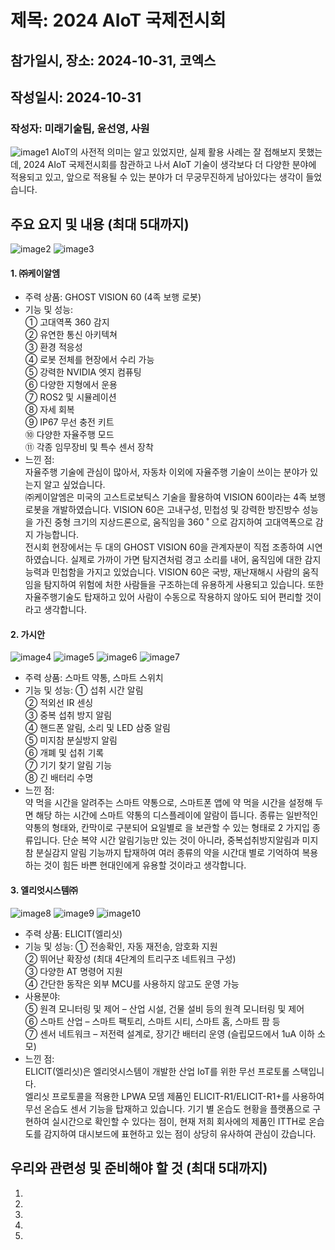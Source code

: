 # 제목: 2024 AIoT 국제전시회
## 참가일시, 장소: 2024-10-31, 코엑스

## 작성일시: 2024-10-31
### 작성자: 미래기술팀, 윤선영, 사원

![image1](https://github.com/user-attachments/assets/7497f317-ca0c-4b59-82a9-c8b8de6add0f)
AIoT의 사전적 의미는 알고 있었지만, 실제 활용 사례는 잘 접해보지 못했는데, 2024 AIoT 국제전시회를 참관하고 나서 AIoT 기술이 생각보다 더 다양한 분야에 적용되고 있고, 앞으로 적용될 수 있는 분야가 더 무궁무진하게 남아있다는 생각이 들었습니다.

## 주요 요지 및 내용 (최대 5대까지)
![image2](https://github.com/user-attachments/assets/791a8ba1-bc6c-4757-a453-0788d3443891)
![image3](https://github.com/user-attachments/assets/099a4e86-32ba-4507-a596-f43d32bcb0a2)
#### 1. ㈜케이알엠   
* 주력 상품: GHOST VISION 60 (4족 보행 로봇)
* 기능 및 성능:   
①	고대역폭 360 감지   
②	유연한 통신 아키텍쳐   
③	환경 적응성   
④	로봇 전체를 현장에서 수리 가능   
⑤	강력한 NVIDIA 엣지 컴퓨팅   
⑥	다양한 지형에서 운용   
⑦	ROS2 및 시뮬레이션   
⑧	자세 회복   
⑨	IP67 무선 충전 키트   
⑩	다양한 자율주행 모드   
⑪	각종 임무장비 및 특수 센서 장착   
* 느낀 점:   
자율주행 기술에 관심이 많아서, 자동차 이외에 자율주행 기술이 쓰이는 분야가 있는지 알고 싶었습니다.    
㈜케이알엠은 미국의 고스트로보틱스 기술을 활용하여 VISION 60이라는 4족 보행 로봇을 개발하였습니다. VISION 60은 고내구성, 민첩성 및 강력한 방진방수 성능을 가진 중형 크기의 지상드론으로, 움직임을 360 ˚ 으로 감지하여 고대역폭으로 감지 가능합니다.  
전시회 현장에서는 두 대의 GHOST VISION 60을 관계자분이 직접 조종하여 시연하였습니다. 실제로 가까이 가면 탐지견처럼 경고 소리를 내어, 움직임에 대한 감지능력과 민첩함을 가지고 있었습니다. VISION 60은 국방, 재난재해시 사람의 움직임을 탐지하여 위험에 처한 사람들을 구조하는데 유용하게 사용되고 있습니다. 또한 자율주행기술도 탑재하고 있어 사람이 수동으로 작용하지 않아도 되어 편리할 것이라고 생각합니다.

#### 2.	가시안
![image4](https://github.com/user-attachments/assets/9ccbc379-8b39-4387-8eee-8d7f616c390b)
![image5](https://github.com/user-attachments/assets/e257c7f5-6c69-4c5b-822a-82a4b2a2a5ba)
![image6](https://github.com/user-attachments/assets/0bdbf4c3-0abd-4a90-9a24-01861853ee87)
![image7](https://github.com/user-attachments/assets/9474f16b-5532-429e-be14-cfda7e8e9c4a)
* 주력 상품: 스마트 약통, 스마트 스위치
* 기능 및 성능:
①	섭취 시간 알림   
②	적외선 IR 센싱   
③	중복 섭취 방지 알림   
④	핸드폰 알림, 소리 및 LED 삼중 알림   
⑤	미지참 분실방지 알림   
⑥	개폐 및 섭취 기록   
⑦	기기 찾기 알림 기능   
⑧	긴 배터리 수명   
* 느낀 점:   
약 먹을 시간을 알려주는 스마트 약통으로, 스마트폰 앱에 약 먹을 시간을 설정해 두면 해당 하는 시간에 스마트 약통의 디스플레이에 알람이 뜹니다. 
종류는 일반적인 약통의 형태와, 칸막이로 구분되어 요일별로 을 보관할 수 있는 형태로 2 가지입 종류입니다. 단순 복약 시간 알림기능만 있는 것이 아니라, 중복섭취방지알림과 미지참 분실감지 알림 기능까지 탑재하여 여러 종류의 약을 시간대 별로 기억하여 복용하는 것이 힘든 바쁜 현대인에게 유용할 것이라고 생각합니다.


#### 3. 엘리엇시스템㈜
![image8](https://github.com/user-attachments/assets/ff7e76c5-7dd5-4a92-a64a-16a499210225)
![image9](https://github.com/user-attachments/assets/1c9722c1-f431-4717-b91c-95b54f6ce69f)
![image10](https://github.com/user-attachments/assets/0a828662-6935-4790-ad02-23f4b703c68e)
* 주력 상품: ELICIT(엘리싯)
* 기능 및 성능:
①	전송확인, 자동 재전송, 암호화 지원   
②	뛰어난 확장성 (최대 4단계의 트리구조 네트워크 구성)   
③	다양한 AT 명령어 지원   
④	간단한 동작은 외부 MCU를 사용하지 않고도 운영 가능    
* 사용분야:   
⑤	원격 모니터링 및 제어 – 산업 시설, 건물 설비 등의 원격 모니터링 및 제어   
⑥	스마트 산업 – 스마트 팩토리, 스마트 시티, 스마트 홈, 스마트 팜 등   
⑦	센서 네트워크 – 저전력 설계로, 장기간 배터리 운영 (슬립모드에서 1uA 이하 소모)   
* 느낀 점:   
ELICIT(엘리싯)은 엘리엇시스템이 개발한 산업 IoT를 위한 무선 프로토롤 스택입니다.   
엘리싯 프로토콜을 적용한 LPWA 모뎀 제품인 ELICIT-R1/ELICIT-R1+를 사용하여 무선 온습도 센서 기능을 탑재하고 있습니다. 기기 별 온습도 현황을 플랫폼으로 구현하여 실시간으로 확인할 수 있다는 점이, 현재 저희 회사에의 제품인 ITTH로 온습도를 감지하여 대시보드에 표현하고 있는 점이 상당히 유사하여 관심이 갔습니다.

## 우리와 관련성 및 준비해야 할 것 (최대 5대까지)
1.
2.
3.
4.
5. 



